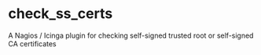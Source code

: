 # check_ss_certs
A Nagios / Icinga plugin for checking self-signed trusted root or self-signed CA certificates
